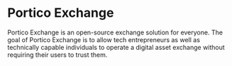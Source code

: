 # Portico Exchange

Portico Exchange is an open-source exchange solution for everyone. The goal of Portico Exchange is to allow tech entrepreneurs as well as technically capable individuals to operate a digital asset exchange without requiring their users to trust them.

